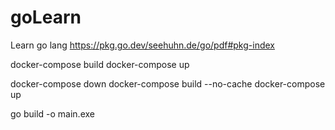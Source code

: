 # goLearn
Learn go lang
https://pkg.go.dev/seehuhn.de/go/pdf#pkg-index

docker-compose build
docker-compose up

docker-compose down
docker-compose build --no-cache
docker-compose up


go build -o main.exe
